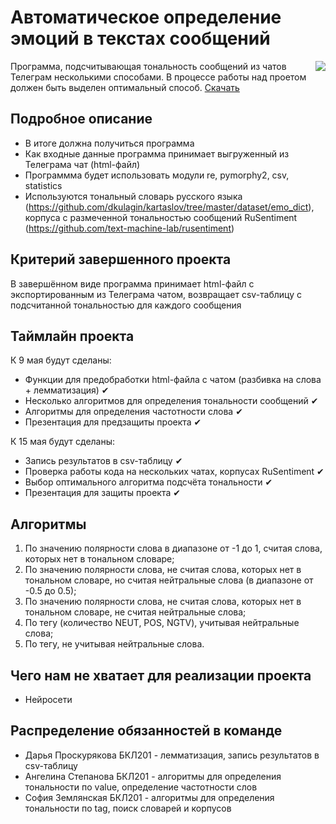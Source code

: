 # Автоматическое определение эмоций в текстах сообщений
<img align="right" src="https://www.24forexsecrets.com/wp-content/uploads/2018/01/1-1.jpg">
Программа, подсчитывающая тональность сообщений из чатов Телеграм несколькими способами. В процессе работы над проетом должен быть выделен оптимальный способ.
<a href="https://drive.google.com/drive/folders/1tjKLL1uipkGzhlPssxubjEQUna0osp0d?usp=sharing" download="">Скачать</a>

## Подробное описание

- В итоге должна получиться программа
- Как входные данные программа принимает выгруженный из Телеграма чат (html-файл)
- Программма будет использовать модули re, pymorphy2, csv, statistics
- Используются тональный словарь русского языка (https://github.com/dkulagin/kartaslov/tree/master/dataset/emo_dict), корпуса с размеченной тональностью сообщений RuSentiment (https://github.com/text-machine-lab/rusentiment)

## Критерий завершенного проекта

В завершённом виде программа принимает html-файл с экспортированным из Телеграма чатом, возвращает csv-таблицу с подсчитанной тональностью для каждого сообщения

## Таймлайн проекта

К 9 мая будут сделаны:
- Функции для предобработки html-файла с чатом (разбивка на слова + лемматизация) ✔
- Несколько алгоритмов для определения тональности сообщений ✔
- Алгоритмы для определения частотности слова ✔
- Презентация для предзащиты проекта ✔

К 15 мая будут сделаны:
- Запись результатов в csv-таблицу ✔
- Проверка работы кода на нескольких чатах, корпусах RuSentiment ✔
- Выбор оптимального алгоритма подсчёта тональности ✔
- Презентация для защиты проекта ✔

## Алгоритмы

1. По значению полярности слова в диапазоне от -1 до 1, считая слова, которых нет в тональном словаре;
2. По значению полярности слова, не считая слова, которых нет в тональном словаре, но считая нейтральные слова (в диапазоне от -0.5 до 0.5);
3. По значению полярности слова, не считая слова, которых нет в тональном словаре, не считая нейтральные слова;
4. По тегу (количество NEUT, POS, NGTV), учитывая нейтральные слова;
5. По тегу, не учитывая нейтральные слова.

## Чего нам не хватает для реализации проекта

- Нейросети

## Распределение обязанностей в команде

- Дарья Проскурякова БКЛ201 - лемматизация, запись результатов в csv-таблицу
- Ангелина Степанова БКЛ201 - алгоритмы для определения тональности по value, определение частотности слов
- София Землянская БКЛ201 - алгоритмы для определения тональности по tag, поиск словарей и корпусов
